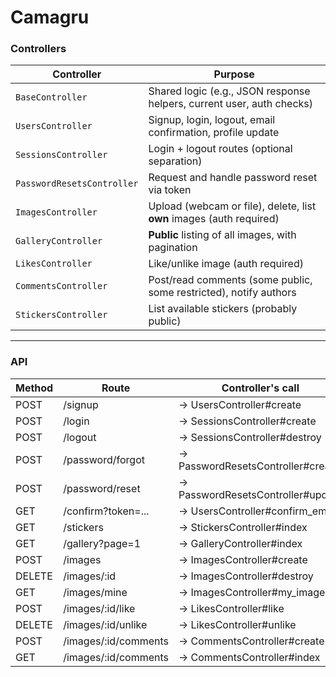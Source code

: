 # Camagru

### Controllers

| Controller                 | Purpose                                                               |
| -------------------------- | --------------------------------------------------------------------- |
| `BaseController`           | Shared logic (e.g., JSON response helpers, current user, auth checks) |
| `UsersController`          | Signup, login, logout, email confirmation, profile update             |
| `SessionsController`       | Login + logout routes (optional separation)                           |
| `PasswordResetsController` | Request and handle password reset via token                           |
| `ImagesController`         | Upload (webcam or file), delete, list **own** images (auth required)  |
| `GalleryController`        | **Public** listing of all images, with pagination                     |
| `LikesController`          | Like/unlike image (auth required)                                     |
| `CommentsController`       | Post/read comments (some public, some restricted), notify authors     |
| `StickersController`       | List available stickers (probably public)                             |

---

### API

| Method | Route | Controller's call | STATUS |
| ---- | ----------------------------- | ------------------------ | ---- |
| POST |     /signup                   | → UsersController#create | DONE |
| POST |     /login                    | → SessionsController#create | DONE |
| POST |     /logout                   | → SessionsController#destroy | DONE |
| POST |     /password/forgot          | → PasswordResetsController#create | TODO |
| POST |     /password/reset           | → PasswordResetsController#update | TODO |
| GET |      /confirm?token=...        | → UsersController#confirm_email | TODO |
| GET |      /stickers                 | → StickersController#index | TODO |
| GET |      /gallery?page=1           | → GalleryController#index | TODO |
| POST |     /images                   | → ImagesController#create | TODO |
| DELETE |   /images/:id               | → ImagesController#destroy | TODO |
| GET |      /images/mine              | → ImagesController#my_images | TODO |
| POST |     /images/:id/like          | → LikesController#like | TODO |
| DELETE |   /images/:id/unlike        | → LikesController#unlike | TODO |
| POST |     /images/:id/comments      | → CommentsController#create | TODO |
| GET |      /images/:id/comments      | → CommentsController#index | TODO |